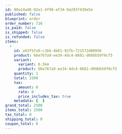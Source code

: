 ```yaml
---
id: 80a14ad6-92e1-4f99-af34-9a293f438e5e
published: false
blueprint: order
order_number: 716
is_paid: false
is_shipped: false
is_refunded: false
items:
  -
    id: a93f5fa9-c3bb-4b61-92fb-721572d80956
    product: 66e767a9-ee34-4dc4-8681-d09bb59f0cf5
    variant:
      variant: 6.5km
      product: 66e767a9-ee34-4dc4-8681-d09bb59f0cf5
    quantity: 1
    total: 2500
    tax:
      amount: 0
      rate: 0
      price_includes_tax: true
    metadata: {  }
grand_total: 2500
items_total: 2500
tax_total: 0
shipping_total: 0
coupon_total: 0
---
```

